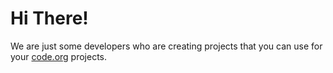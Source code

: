 # Hi There!
We are just some developers who are creating projects that you can use for your [code.org](https://code.org) projects.
